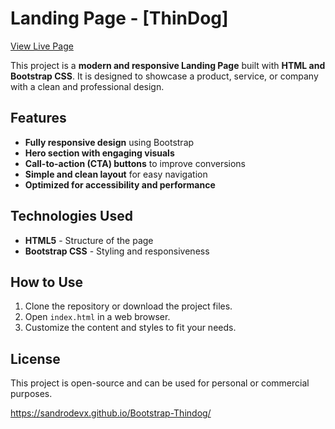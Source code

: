 # Landing Page - [ThinDog]

[View Live Page](https://sandrodevx.github.io/Bootstrap-Thindog/)


This project is a **modern and responsive Landing Page** built with **HTML and Bootstrap CSS**. It is designed to showcase a product, service, or company with a clean and professional design.  

## Features

- **Fully responsive design** using Bootstrap  
- **Hero section with engaging visuals**  
- **Call-to-action (CTA) buttons** to improve conversions  
- **Simple and clean layout** for easy navigation  
- **Optimized for accessibility and performance**  

## Technologies Used

- **HTML5** - Structure of the page  
- **Bootstrap CSS** - Styling and responsiveness  

## How to Use

1. Clone the repository or download the project files.  
2. Open `index.html` in a web browser.  
3. Customize the content and styles to fit your needs.  

## License

This project is open-source and can be used for personal or commercial purposes. 
 
https://sandrodevx.github.io/Bootstrap-Thindog/
